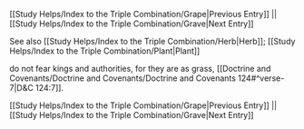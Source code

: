 [[Study Helps/Index to the Triple Combination/Grape|Previous Entry]]  ||  [[Study Helps/Index to the Triple Combination/Grave|Next Entry]]

 See also [[Study Helps/Index to the Triple Combination/Herb|Herb]]; [[Study Helps/Index to the Triple Combination/Plant|Plant]]

 do not fear kings and authorities, for they are as grass, [[Doctrine and Covenants/Doctrine and Covenants/Doctrine and Covenants 124#^verse-7|D&C 124:7]].

[[Study Helps/Index to the Triple Combination/Grape|Previous Entry]]  ||  [[Study Helps/Index to the Triple Combination/Grave|Next Entry]]